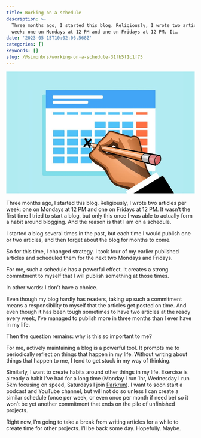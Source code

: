 ```yaml
---
title: Working on a schedule
description: >-
  Three months ago, I started this blog. Religiously, I wrote two articles per
  week: one on Mondays at 12 PM and one on Fridays at 12 PM. It…
date: '2023-05-15T10:02:06.568Z'
categories: []
keywords: []
slug: /@simonbrs/working-on-a-schedule-31fb5f1c1f75
---
```


![](img/1____c7j__ftP3z4__HywRVm3ykA.jpeg)

Three months ago, I started this blog. Religiously, I wrote two articles per week: one on Mondays at 12 PM and one on Fridays at 12 PM. It wasn’t the first time I tried to start a blog, but only this once I was able to actually form a habit around blogging. And the reason is that I am on a schedule.

I started a blog several times in the past, but each time I would publish one or two articles, and then forget about the blog for months to come.

So for this time, I changed strategy. I took four of my earlier published articles and scheduled them for the next two Mondays and Fridays.

For me, such a schedule has a powerful effect. It creates a strong commitment to myself that I will publish something at those times.

In other words: I don’t have a choice.

Even though my blog hardly has readers, taking up such a commitment means a responsibility to myself that the articles get posted on time. And even though it has been tough sometimes to have two articles at the ready every week, I’ve managed to publish more in three months than I ever have in my life.

Then the question remains: why is this so important to me?

For me, actively maintaining a blog is a powerful tool. It prompts me to periodically reflect on things that happen in my life. Without writing about things that happen to me, I tend to get stuck in my way of thinking.

Similarly, I want to create habits around other things in my life. Exercise is already a habit I’ve had for a long time (Monday I run 1hr, Wednesday I run 5km focusing on speed, Saturdays I join [Parkrun](https://www.parkrun.com/)). I want to soon start a podcast and YouTube channel, but will not do so unless I can create a similar schedule (once per week, or even once per month if need be) so it won’t be yet another commitment that ends on the pile of unfinished projects.

Right now, I’m going to take a break from writing articles for a while to create time for other projects. I’ll be back some day. Hopefully. Maybe.